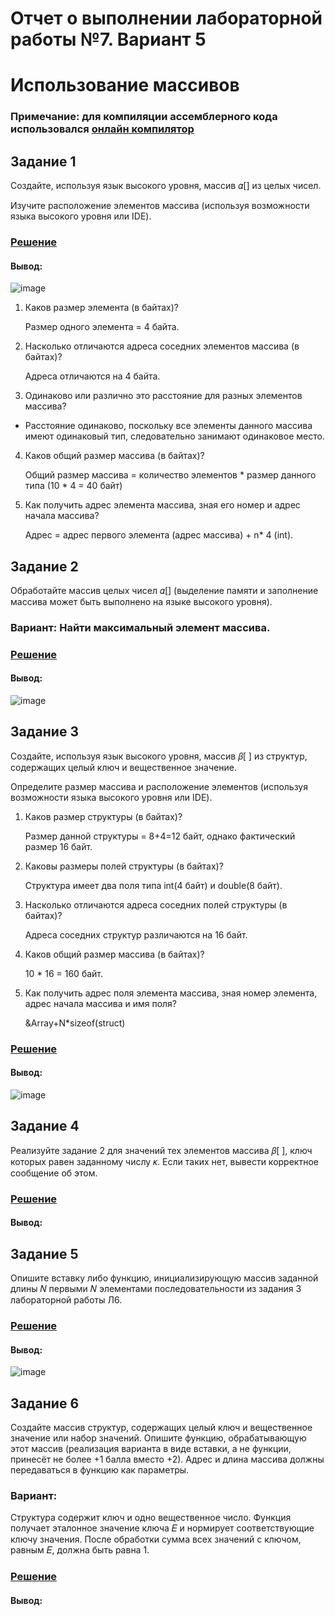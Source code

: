 # Отчет о выполнении лабораторной работы №7. Вариант 5
# Использование массивов
### Примечание: для компиляции ассемблерного кода использовался [онлайн компилятор](https://ideone.com/)

## Задание 1
Cоздайте, используя язык высокого уровня, массив 𝛼[] из целых
чисел.

Изучите расположение элементов массива (используя возможности языка высокого уровня или IDE).

### [Решение](https://github.com/sekibura/Arh_VS_Labs/blob/master/Lab_7/code/1.cpp)

#### Вывод:
![image](https://user-images.githubusercontent.com/51335422/102010554-c57dd180-3d4f-11eb-992c-60c6e9819cde.png)

1. Каков размер элемента (в байтах)?

    Размер одного элемента = 4 байта.
 
2. Насколько отличаются адреса соседних элементов массива (в байтах)?

    Адреса отличаются на 4 байта.
 
3. Одинаково или различно это расстояние для разных элементов массива?

  - Расстояние одинаково, поскольку все элементы данного массива имеют одинаковый тип, следовательно занимают одинаковое место.
  
4. Каков общий размер массива (в байтах)?

    Общий размер массива = количество элементов * размер данного типа (10 * 4 = 40 байт)
  
5. Как получить адрес элемента массива, зная его номер и адрес начала массива?
  
    Адрес = адрес первого элемента (адрес массива) + n* 4 (int).








## Задание 2
Обработайте массив целых чисел 𝛼[] (выделение памяти и заполнение массива может быть выполнено на языке высокого уровня).

### Вариант: Найти максимальный элемент массива.

### [Решение](https://github.com/sekibura/Arh_VS_Labs/blob/master/Lab_7/code/2.cpp)
#### Вывод:
![image](https://user-images.githubusercontent.com/51335422/102011361-96b62a00-3d54-11eb-870e-b34eba37e2df.png)







## Задание 3
Cоздайте, используя язык высокого уровня, массив 𝛽[ ] из структур,
содержащих целый ключ и вещественное значение.

Определите размер массива и расположение элементов (используя возможности языка высокого уровня или IDE).

1. Каков размер структуры (в байтах)?
    
    Размер данной структуры = 8+4=12 байт, однако фактический размер 16 байт.
        
2. Каковы размеры полей структуры (в байтах)?

    Структура имеет два поля типа int(4 байт) и double(8 байт).

3. Насколько отличаются адреса соседних полей структуры (в байтах)?

    Адреса соседних структур различаются на 16 байт.
4. Каков общий размер массива (в байтах)?

    10 * 16 = 160 байт.
    
5. Как получить адрес поля элемента массива, зная номер элемента, адрес
начала массива и имя поля?
    
    &Array+N*sizeof(struct)



### [Решение](https://github.com/sekibura/Arh_VS_Labs/blob/master/Lab_7/code/3.cpp)
#### Вывод:

![image](https://user-images.githubusercontent.com/51335422/102011793-a7b46a80-3d57-11eb-97f0-0bc276a5e77c.png)


## Задание 4
Реализуйте задание 2 для значений тех элементов массива 𝛽[ ],
ключ которых равен заданному числу 𝜅. Если таких нет, вывести корректное
сообщение об этом.

### [Решение]()
#### Вывод:

## Задание 5
Опишите вставку либо функцию, инициализирующую массив заданной длины 𝑁 первыми 𝑁 элементами последовательности из задания 3 лабораторной работы Л6.

### [Решение](https://github.com/sekibura/Arh_VS_Labs/blob/master/Lab_7/code/5.cpp)
#### Вывод:
![image](https://user-images.githubusercontent.com/51335422/102015211-43030b00-3d6b-11eb-9d8d-18c9c238e2e5.png)


## Задание 6
Создайте массив структур, содержащих целый
ключ и вещественное значение или набор значений. Опишите функцию, обрабатывающую этот массив (реализация варианта в виде вставки, а не функции, принесёт
не более +1 балла вместо +2). Адрес и длина массива должны передаваться
в функцию как параметры.

### Вариант:

Структура содержит ключ и одно вещественное число.
Функция получает эталонное значение ключа 𝐸 и нормирует
соответствующие ключу значения. После обработки сумма всех
значений с ключом, равным 𝐸, должна быть равна 1.

### [Решение]()
#### Вывод:

